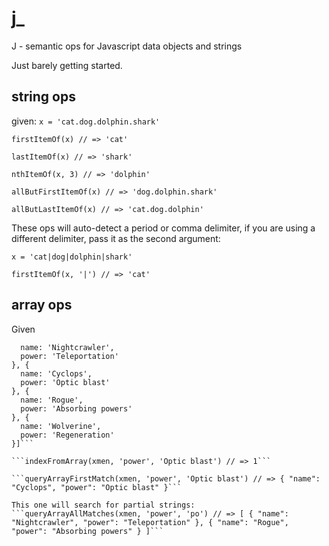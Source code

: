 # j_
J - semantic ops for Javascript data objects and strings

Just barely getting started.

## string ops

given:
```x = 'cat.dog.dolphin.shark'```

```firstItemOf(x) // => 'cat'```

```lastItemOf(x) // => 'shark'```

```nthItemOf(x, 3) // => 'dolphin'```

```allButFirstItemOf(x) // => 'dog.dolphin.shark'```

```allButLastItemOf(x) // => 'cat.dog.dolphin'```

These ops will auto-detect a period or comma delimiter, if you are using a different delimiter, pass it as the second argument:

```x = 'cat|dog|dolphin|shark'```

```firstItemOf(x, '|') // => 'cat'```

## array ops

Given

```xmen = [{
  name: 'Nightcrawler',
  power: 'Teleportation'
}, {
  name: 'Cyclops',
  power: 'Optic blast'
}, {
  name: 'Rogue',
  power: 'Absorbing powers'
}, {
  name: 'Wolverine',
  power: 'Regeneration'
}]```

```indexFromArray(xmen, 'power', 'Optic blast') // => 1```

```queryArrayFirstMatch(xmen, 'power', 'Optic blast') // => { "name": "Cyclops", "power": "Optic blast" }```

This one will search for partial strings:
```queryArrayAllMatches(xmen, 'power', 'po') // => [ { "name": "Nightcrawler", "power": "Teleportation" }, { "name": "Rogue", "power": "Absorbing powers" } ]```
